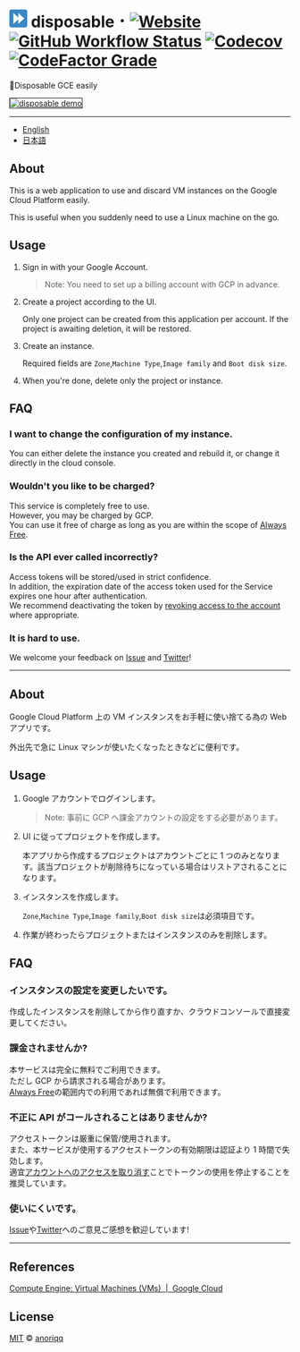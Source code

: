 # ![logo](https://github.com/anoriqq/disposable/blob/0a5b8e54d65040c8009fffadc1df22a3439b03a7/public/favicon-32x32.png?raw=true) disposable ･ [![Website](https://img.shields.io/website?down_message=down&label=disposable.anoriqq.com&style=flat-square&up_message=up&url=https%3A%2F%2Fdisposable.anoriqq.com)](https://disposable.anoriqq.com) [![GitHub Workflow Status](https://img.shields.io/github/workflow/status/anoriqq/disposable/CI?label=CI&style=flat-square)](https://github.com/anoriqq/disposable/actions) [![Codecov](https://img.shields.io/codecov/c/github/anoriqq/disposable?logo=a&style=flat-square)](https://codecov.io/gh/anoriqq/disposable) [![CodeFactor Grade](https://img.shields.io/codefactor/grade/github/anoriqq/disposable?style=flat-square)](https://www.codefactor.io/repository/github/anoriqq/disposable)

📎Disposable GCE easily

<a
  href="https://youtu.be/GH1kX_5TNKw"
  target="_blank">
<img
    src="https://github.com/anoriqq/disposable/blob/master/public/disposable-demo.gif?raw=true"
    alt="disposable demo"
    width="640"
    height="auto"
    border="1"
  />
</a>

---

- [English](#about-en)
- [日本語](#about-ja)

<h2 id="about-en">About</h2>

This is a web application to use and discard VM instances on the Google Cloud Platform easily.

This is useful when you suddenly need to use a Linux machine on the go.

## Usage

1. Sign in with your Google Account.

   > Note: You need to set up a billing account with GCP in advance.

1. Create a project according to the UI.

   Only one project can be created from this application per account. If the project is awaiting deletion, it will be restored.

1. Create an instance.

   Required fields are `Zone`,`Machine Type`,`Image family` and `Boot disk size`.

1. When you're done, delete only the project or instance.

## FAQ

### I want to change the configuration of my instance.

You can either delete the instance you created and rebuild it, or change it directly in the cloud console.

### Wouldn't you like to be charged?

This service is completely free to use.  
However, you may be charged by GCP.  
You can use it free of charge as long as you are within the scope of [Always Free](https://cloud.google.com/free/docs/gcp-free-tier).

### Is the API ever called incorrectly?

Access tokens will be stored/used in strict confidence.  
In addition, the expiration date of the access token used for the Service expires one hour after authentication.  
We recommend deactivating the token by [revoking access to the account](https://myaccount.google.com/permissions) where appropriate.

### It is hard to use.

We welcome your feedback on [Issue](https://github.com/anoriqq/disposable/issues/new) and [Twitter](https://twitter.com/anoriqq)!

---

<h2 id="about-ja">About</h2>

Google Cloud Platform 上の VM インスタンスをお手軽に使い捨てる為の Web アプリです。

外出先で急に Linux マシンが使いたくなったときなどに便利です。

## Usage

1. Google アカウントでログインします。

   > Note: 事前に GCP へ課金アカウントの設定をする必要があります。

1. UI に従ってプロジェクトを作成します。

   本アプリから作成するプロジェクトはアカウントごとに 1 つのみとなります。該当プロジェクトが削除待ちになっている場合はリストアされることになります。

1. インスタンスを作成します。

   `Zone`,`Machine Type`,`Image family`,`Boot disk size`は必須項目です。

1. 作業が終わったらプロジェクトまたはインスタンスのみを削除します。

## FAQ

### インスタンスの設定を変更したいです。

作成したインスタンスを削除してから作り直すか、クラウドコンソールで直接変更してください。

### 課金されませんか?

本サービスは完全に無料でご利用できます。  
ただし GCP から請求される場合があります。  
[Always Free](https://cloud.google.com/free/docs/gcp-free-tier)の範囲内での利用であれば無償で利用できます。

### 不正に API がコールされることはありませんか?

アクセストークンは厳重に保管/使用されます。  
また、本サービスが使用するアクセストークンの有効期限は認証より 1 時間で失効します。  
適宜[アカウントへのアクセスを取り消す](https://myaccount.google.com/permissions)ことでトークンの使用を停止することを推奨しています。

### 使いにくいです。

[Issue](https://github.com/anoriqq/disposable/issues/new)や[Twitter](https://twitter.com/anoriqq)へのご意見ご感想を歓迎しています!

---

## References

[Compute Engine: Virtual Machines (VMs)  |  Google Cloud](https://cloud.google.com/compute)

## License

[MIT](https://github.com/anoriqq/disposable/blob/9433a614e97877da98a7141f08fa8c02912d82cb/LICENSE) &copy; [anoriqq](https://github.com/anoriqq)
